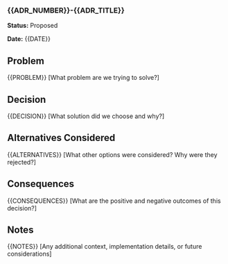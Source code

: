 ### {{ADR_NUMBER}}-{{ADR_TITLE}}

**Status:** Proposed

**Date:** {{DATE}}

## Problem

{{PROBLEM}}
[What problem are we trying to solve?]

## Decision

{{DECISION}}
[What solution did we choose and why?]

## Alternatives Considered

{{ALTERNATIVES}}
[What other options were considered? Why were they rejected?]

## Consequences

{{CONSEQUENCES}}
[What are the positive and negative outcomes of this decision?]

## Notes

{{NOTES}}
[Any additional context, implementation details, or future considerations]
